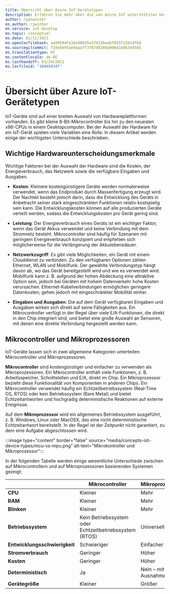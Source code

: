 ```yaml
---
title: Übersicht über Azure IoT-Gerätetypen
description: Erfahren Sie mehr über die von Azure IoT unterstützten Gerätetypen und die verfügbaren Tools.
author: ryanwinter
ms.author: rywinter
ms.service: iot-develop
ms.topic: conceptual
ms.date: 01/11/2021
ms.openlocfilehash: aa99594fe3de98635e37d15beebf015f15dc4f64
ms.sourcegitcommit: f28ebb95ae9aaaff3f87d8388a09b41e0b3445b5
ms.translationtype: HT
ms.contentlocale: de-DE
ms.lasthandoff: 03/29/2021
ms.locfileid: "100656347"
---
```

# <a name="overview-of-azure-iot-device-types"></a>Übersicht über Azure IoT-Gerätetypen
IoT-Geräte sind auf einer breiten Auswahl von Hardwareplattformen vorhanden. Es gibt kleine 8-Bit-Mikrocontroller bis hin zu den neuesten x86-CPUs in einem Desktopcomputer. Bei der Auswahl der Hardware für ein IoT-Gerät spielen viele Variablen eine Rolle. In diesem Artikel werden einige der wichtigsten Unterschiede beschrieben.

## <a name="key-hardware-differentiators"></a>Wichtige Hardwareunterscheidungsmerkmale
Wichtige Faktoren bei der Auswahl der Hardware sind die Kosten, der Energieverbrauch, das Netzwerk sowie die verfügbare Eingaben und Ausgaben.

* **Kosten**: Kleinere kostengünstigere Geräte werden normalerweise verwendet, wenn das Endprodukt durch Massenfertigung erzeugt wird. Der Nachteil besteht jedoch darin, dass die Entwicklung des Geräts in Anbetracht seiner stark eingeschränkten Funktionen relativ kostspielig sein kann. Die Entwicklungskosten können auf alle produzierten Geräte verteilt werden, sodass die Entwicklungskosten pro Gerät gering sind.

* **Leistung**: Der Energieverbrauch eines Geräts ist ein wichtiger Faktor, wenn das Gerät Akkus verwendet und keine Verbindung mit dem Stromnetz besteht. Mikrocontroller sind häufig für Szenarien mit geringem Energieverbrauch konzipiert und empfehlen sich möglicherweise für die Verlängerung der Akkulebensdauer.

* **Netzwerkzugriff**: Es gibt viele Möglichkeiten, ein Gerät mit einem Clouddienst zu verbinden. Zu den verfügbaren Optionen zählen Ethernet, WLAN und Mobilfunk. Der gewählte Verbindungstyp hängt davon ab, wo das Gerät bereitgestellt wird und wie es verwendet wird. Mobilfunk kann z. B. aufgrund der hohen Abdeckung eine attraktive Option sein, jedoch bei Geräten mit hohem Datenverkehr hohe Kosten verursachen. Ethernet-Kabelverbindungen ermöglichen geringere Datenkosten, gehen jedoch mit eingeschränkter Mobilität einher.

* **Eingaben und Ausgaben**: Die auf dem Gerät verfügbaren Eingaben und Ausgaben wirken sich direkt auf seine Fähigkeiten aus. Ein Mikrocontroller verfügt in der Regel über viele E/A-Funktionen, die direkt in den Chip integriert sind, und bietet eine große Auswahl an Sensoren, mit denen eine direkte Verbindung hergestellt werden kann.

## <a name="microcontrollers-vs-microprocessors"></a>Mikrocontroller und Mikroprozessoren
IoT-Geräte lassen sich in zwei allgemeine Kategorien unterteilen: Mikrocontroller und Mikroprozessoren.

**Mikrocontroller** sind kostengünstiger und einfacher zu verwenden als Mikroprozessoren. Ein Mikrocontroller enthält viele Funktionen, z. B. Arbeitsspeicher, Schnittstellen und E/A, direkt im Chip. Ein Mikroprozessor bezieht diese Funktionalität von Komponenten in anderen Chips. Ein Mikrocontroller verwendet häufig ein Echtzeitbetriebssystem (Real-Time OS, RTOS) oder kein Betriebssystem (Bare Metal) und bietet Echtzeitantworten und hochgradig deterministische Reaktionen auf externe Ereignisse.

Auf dem **Mikroprozessor** wird ein allgemeines Betriebssystem ausgeführt, z. B. Windows, Linux oder MacOSX, das eine nicht deterministische Echtzeitantwort bereitstellt. In der Regel ist der Zeitpunkt nicht garantiert, zu dem eine Aufgabe abgeschlossen wird. 

:::image type="content" border="false" source="media/concepts-iot-device-types/mcu-vs-mpu.png" alt-text="Mikrokontroller und Mikroprozessor":::

In der folgenden Tabelle werden einige wesentliche Unterschiede zwischen auf Mikrocontrollern und auf Mikroprozessoren basierenden Systemen gezeigt:

||Mikrocontroller|Mikroprozessor|
|-|-|-|
|**CPU**| Kleiner | Mehr |
|**RAM**| Kleiner | Mehr |
|**Blinken**| Kleiner | Mehr |
|**Betriebssystem**| Kein Betriebssystem oder Echtzeitbetriebssystem (RTOS) | Universell |
|**Entwicklungsschwierigkeit**| Schwieriger |  Einfacher |
|**Stromverbrauch**| Geringer | Höher |
|**Kosten**| Geringer | Höher |
|**Deterministisch**| Ja | Nein – mit Ausnahmen|
|**Gerätegröße**| Kleiner | Größer |
